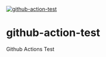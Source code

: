 [![github-action-test](https://github.com/jcontrerasdevops/github-action-test/actions/workflows/main.yml/badge.svg?branch=tk001&event=push)](https://github.com/jcontrerasdevops/github-action-test/actions/workflows/main.yml)

# github-action-test
Github Actions Test

